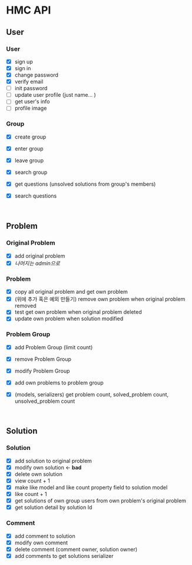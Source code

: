 # HMC API

## User

### User
- [x] sign up
- [x] sign in
- [x] change password
- [x] verify email
- [ ] init password
- [ ] update user profile (just name... )
- [ ] get user's info
- [ ] profile image

### Group
- [x] create group
- [x] enter group
- [x] leave group
- [x] search group
- [x] get questions (unsolved solutions from group's members)
- [x] search questions


<br />

## Problem

### Original Problem
- [x] add original problem
- [x] *<span styles="color: #DDD;">나머지는 admin으로</span>*

### Problem
- [x] copy all original problem and get own problem
- [x] (위에 추가 혹은 예외 만들기) remove own problem when original problem removed
- [x] test get own problem when original problem deleted
- [x] update own problem when solution modified

### Problem Group
- [x] add Problem Group (limit count)
- [x] remove Problem Group
- [x] modify Problem Group
- [x] add own problems to problem group
- [x] (models, serializers) get problem count, solved_problem count, unsolved_problem count


<br />

## Solution

### Solution
- [x] add solution to original problem
- [x] modify own solution <- **bad**
- [x] delete own solution
- [x] view count + 1
- [x] make like model and like count property field to solution model
- [x] like count + 1
- [x] get solutions of own group users from own problem's original problem
- [x] get solution detail by solution Id

### Comment
- [x] add comment to solution
- [x] modify own comment
- [x] delete comment (comment owner, solution owner)
- [x] add comments to get solutions serializer
